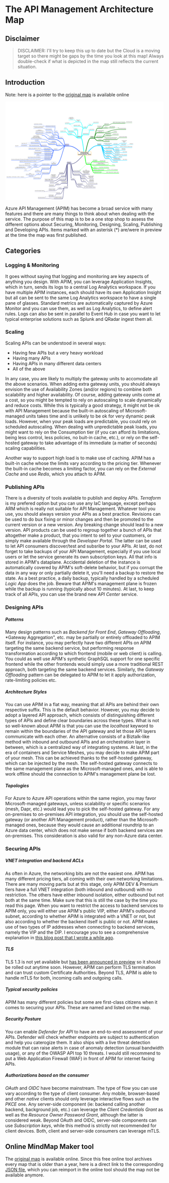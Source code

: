 # The API Management Architecture Map
## Disclaimer
> DISCLAIMER: I'll try to keep this up to date but the Cloud is a moving target so there might be gaps by the time you look at this map! Always double-check if what is depicted in the map still reflects the current situation. 

## Introduction
Note: here is a pointer to the [original map](https://app.mindmapmaker.org/#m:mm186ab02cb471425e9d4139f3925fa677) is available online

![apimanagementmap](./images/apim.png)

Azure API Management (APIM) has become a broad service with many features and there are many things to think about when dealing with the service. The purpose of this map is to be a one stop shop to assess the different options about Securing, Monitoring, Designing, Scaling, Publishing and Developing APIs. Items marked with an asterisk (*) are/were in preview at the time the map was first published.

## Categories
### Logging & Monitoring
It goes without saying that logging and monitoring are key aspects of anything you design. With APIM, you can leverage Application Insights, which in turn, sends its logs to a central Log Analytics workspace. If you have multiple APIM instances, each should have its own Application Insight but all can be sent to the same Log Analytics workspace to have a single pane of glasses. Standard metrics are automatically captured by Azure Monitor and you can use them, as well as Log Analytics, to define alert rules. Logs can also be sent in parallel to Event Hub in case you want to let typical enterprise solutions such as Splunk and QRadar ingest them all.  

### Scaling
Scaling APIs can be understood in several ways:

- Having few APIs but a very heavy workload
- Having many APIs
- Having APIs in many different data centers
- All of the above

In any case, you are likely to multiply the gateway units to accomodate all the above scenarios. When adding extra gateway units, you should always envision the use of Availability Zones (and/or regions) to combine both scalability and higher availability. Of course, adding gateway units come at a cost, so you might be tempted to rely on autoscaling to scale dynamically and reduce costs. While this is typically a good strategy, it might not be ok with API Management because the built-in autoscaling of Microsoft-managed units takes time and is unlikely to be ok for very dynamic peak loads. However, when your peak loads are predictable, you could rely on scheduled autoscaling. When dealing with unpredictable peak loads, you might want to rely on the Consumption tier (if you can afford its limitations, being less control, less policies, no buit-in cache, etc.), or rely on the self-hosted gateway to take advantage of its immediate (a matter of seconds) scaling capabilities.

Another way to support high load is to make use of caching. APIM has a built-in cache whose the limits vary according to the pricing tier. Whenever the built-in cache becomes a limiting factor, you can rely on the *External Cache* and use *Redis*, which you attach to APIM.

### Publishing APIs
There is a diversity of tools available to publish and deploy APIs. *Terraform* is my prefered option but you can use any IaC language, except perhaps ARM which is really not suitable for API Management. Whatever tool you use, you should always version your APIs as a best practice. Revisions can be used to do bux fixing or minor changes and then be promoted to the current version or a new version. Any breaking change should lead to a new version. API products can be used to regroup together a bunch of APIs that altogether make a product, that you intent to sell to your customers, or simply make available through the *Developer Portal*. The latter can be used to let API consumers discover/test and subsribe to your APIs. At last, do not forget to take backups of your API Management, especially if you use local users or let the service generate its own subscription keys. All that info is stored in APIM's dataplane. Accidental deletion of the instance is automatically covered by APIM's soft-delete behavior, but if you corrupt the data in any way or only partially delete it, you'll need a backup to restore the state. As a best practice, a daily backup, typically handled by a scheduled *Logic App* does the job. Beware that APIM's management plane is frozen while the backup is running (typically about 10 minutes).
At last, to keep track of all APIs, you can use the brand new *API Center* service.

### Designing APIs

##### Patterns
Many design patterns such as *Backend for Front End*, *Gateway Offloading*, *Gateway Aggregation", etc. may be partially or entirely offloaded to APIM itself. For instance, you may perfectly have two different APIs on APIM targeting the same backend service, but performing response transformation according to which frontend (mobile or web client) is calling. You could as well use APIM's synthetic GraphSQL support for one specific frontend while the other frontends would simply use a more traditional REST approach, both targeting the same backend services. Similarly, the *Gateway Offloading* pattern can be delegated to APIM to let it apply authorization, rate-limiting policies etc.
##### Architecture Styles
You can use APIM in a flat way, meaning that all APIs are behind their own respective suffix. This is the default behavior. However, you may decide to adopt a layered API approach, which consists of distinguishing different types of APIs and define clear boundaries across these types. What is not so well-known about APIM is that you can use the *localhost* keyword to remain within the boundaries of the API gateway and let those API layers communicate with each other. An alternative consists of a Biztalk-like method with inbound and outbound APIs and an orchestration layer in between, which is a centralized way of integrating systems.
At last, in the era of containers and Service Meshes, you may decide to make APIM part of your mesh. This can be achieved  thanks to the self-hosted gateway, which can be injected by the mesh. The self-hosted gateway connects to the same management plane as the Microsoft-managed ones, and is able to work offline should the connection to APIM's management plane be lost.

##### Topologies
For Azure to Azure API operations within the same region, you may favor Microsoft-managed gateways, unless scalability or specific scenarios (mesh, Dapr, etc.) would lead you to pick the self-hosted gateway. For any on-premises to on-premises API integration, you should use the self-hosted gateway (or another API Management product), rather than the Microsoft-managed ones, because they would cause an additional roundtrip to an Azure data center, which does not make sense if both backend services are on-premises. This consideration is also valid for any non-Azure data center.

### Securing APIs
##### VNET integration and backend ACLs
As often in Azure, the networking bits are not the easiest one. APIM has many different pricing tiers, all coming with their own networking limitations. There are many moving parts but at this stage, only APIM DEV & Premium tiers have a full VNET integration (both inbound and outbound) with no restriction. The others have either inbound isolation, either outbound but not both at the same time. Make sure that this is still the case by the time you read this page.
When you want to restrict the access to backend services to APIM only, you will either use APIM's public VIP, either APIM's outbound subnet, according to whether APIM is integrated with a VNET or not, but also according to whether the backend itself is public or not. APIM makes use of two types of IP addresses when connecting to backend services, namely the VIP and the DIP. I encourage you to see a comprehensive explanation in [this blog post that I wrote a while ago](https://techcommunity.microsoft.com/t5/azure-developer-community-blog/azure-api-management-networking-explained/ba-p/3274323).

##### TLS
TLS 1.3 is not yet available but [has been announced in preview](https://techcommunity.microsoft.com/t5/azure-integration-services-blog/announcing-the-availability-of-tls-1-3-in-azure-api-management/ba-p/4047586) so it should be rolled out anytime soon. However, APIM can perform TLS termination and can trust custom Certificate Authorities. Beyond TLS, APIM is able to handle mTLS for both, incoming calls and outgoing calls.

##### Typical security policies
APIM has many different policies but some are first-class citizens when it comes to securing your APIs. These are named and listed on the map.

##### Security Posture
You can enable *Defender for API* to have an end-to-end assessment of your APIs. Defender will check whether endpoints are subject to authentication and help you caterogize them. It also ships with a live threat detection module that can raise alerts in case of anomaly detection (unsual bandwidth usage), or any of the OWASP API top 10 threats. I would still recommend to put a Web Application Firewall (WAF) in front of APIM for internet facing APIs.

##### Authorizations based on the consumer
*OAuth* and *OIDC* have become mainstream. The type of flow you can use vary according to the type of client consumer. Any mobile, browser-based and other *native* clients should only leverage interactive flows such as the *PKCE* one. Any server-side component (ie: backend calling another backend, background job, etc.) can leverage the *Client Credentials Grant* as well as the *Resource Owner Password Grant*, although the latter is considered weak. Beyond OAuth and OIDC, server-side components can use *Subscription keys*, while this method is strictly not recommended for client devices. Both, client and server-side consumers can leverage mTLS.

## Online MindMap Maker tool
The [original map](https://app.mindmapmaker.org/#m:mm186ab02cb471425e9d4139f3925fa677) is available online. Since this free online tool archives every map that is older than a year, here is a direct link to the corresponding [JSON file](./apim.json), which you can reimport in the online tool should the map not be available anymore.


